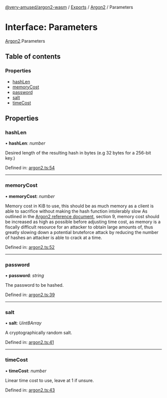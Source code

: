 [@very-amused/argon2-wasm](../README.md) / [Exports](../modules.md) / [Argon2](../modules/argon2.md) / Parameters

# Interface: Parameters

[Argon2](../modules/argon2.md).Parameters

## Table of contents

### Properties

- [hashLen](argon2.parameters.md#hashlen)
- [memoryCost](argon2.parameters.md#memorycost)
- [password](argon2.parameters.md#password)
- [salt](argon2.parameters.md#salt)
- [timeCost](argon2.parameters.md#timecost)

## Properties

### hashLen

• **hashLen**: *number*

Desired length of the resulting hash in bytes (e.g 32 bytes for a 256-bit key.)

Defined in: [argon2.ts:54](https://github.com/very-amused/argon2-wasm/blob/969332e/src/argon2.ts#L54)

___

### memoryCost

• **memoryCost**: *number*

Memory cost in KiB to use,
this should be as much memory as a client is able to sacrifice without making the hash function intolerably slow
As outlined in the [Argon2 reference document](https://github.com/P-H-C/phc-winner-argon2/blob/master/argon2-specs.pdf), section 9,
memory cost should be increased as high as possible before adjusting time cost,
as memory is a fiscally difficult resource for an attacker to obtain large amounts of, thus greatly slowing down a potential bruteforce attack
by reducing the number of hashes an attacker is able to crack at a time.

Defined in: [argon2.ts:52](https://github.com/very-amused/argon2-wasm/blob/969332e/src/argon2.ts#L52)

___

### password

• **password**: *string*

The password to be hashed.

Defined in: [argon2.ts:39](https://github.com/very-amused/argon2-wasm/blob/969332e/src/argon2.ts#L39)

___

### salt

• **salt**: *Uint8Array*

A cryptographically random salt.

Defined in: [argon2.ts:41](https://github.com/very-amused/argon2-wasm/blob/969332e/src/argon2.ts#L41)

___

### timeCost

• **timeCost**: *number*

Linear time cost to use, leave at 1 if unsure.

Defined in: [argon2.ts:43](https://github.com/very-amused/argon2-wasm/blob/969332e/src/argon2.ts#L43)
